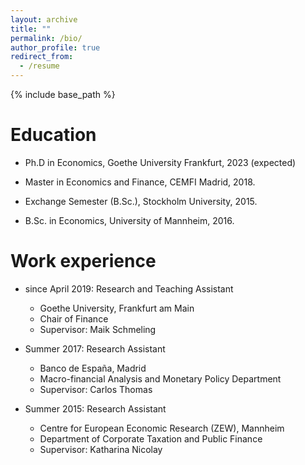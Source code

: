 ```yaml
---
layout: archive
title: ""
permalink: /bio/
author_profile: true
redirect_from:
  - /resume
---
```


{% include base_path %}

Education
======
* Ph.D in Economics, Goethe University Frankfurt, 2023 (expected)

* Master in Economics and Finance, CEMFI Madrid, 2018.

* Exchange Semester (B.Sc.), Stockholm University, 2015.

* B.Sc. in Economics, University of Mannheim, 2016.


Work experience
======
* since April 2019: Research and Teaching Assistant
  * Goethe University, Frankfurt am Main
  * Chair of Finance
  * Supervisor: Maik Schmeling

* Summer 2017: Research Assistant
  * Banco de España, Madrid 
  * Macro-financial Analysis and Monetary Policy Department
  * Supervisor: Carlos Thomas

* Summer 2015: Research Assistant
  * Centre for European Economic Research (ZEW), Mannheim
  * Department of Corporate Taxation and Public Finance
  * Supervisor: Katharina Nicolay
  
